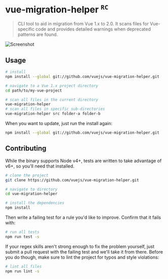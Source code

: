 # vue-migration-helper <sup>`RC`</sup>

> CLI tool to aid in migration from Vue 1.x to 2.0. It scans files for Vue-specific code and provides detailed warnings when deprecated patterns are found.

![Screenshot](http://i.imgur.com/aHh5TfR.png)

## Usage

``` sh
# install
npm install --global git://github.com/vuejs/vue-migration-helper.git

# navigate to a Vue 1.x project directory
cd path/to/my-vue-project

# scan all files in the current directory
vue-migration-helper
# scan all files in specific sub-directories
vue-migration-helper src folder-a folder-b
```

When you want to update, just run the install again:

``` sh
npm install --global git://github.com/vuejs/vue-migration-helper.git
```

## Contributing

While the binary supports Node v4+, tests are written to take advantage of v6+, so you'll need that installed.

``` sh
# clone the project
git clone https://github.com/vuejs/vue-migration-helper.git

# navigate to directory
cd vue-migration-helper

# install the dependencies
npm install
```

Then write a failing test for a rule you'd like to improve. Confirm that it fails with:

``` sh
# run all tests
npm run test -s
```

If your regex skills aren't strong enough to fix the problem yourself, just submit a pull request with the failing test and we'll take it from there. Before you do though, make sure to lint the project for typos and style violations:

``` sh
# lint all files
npm run lint -s
```
